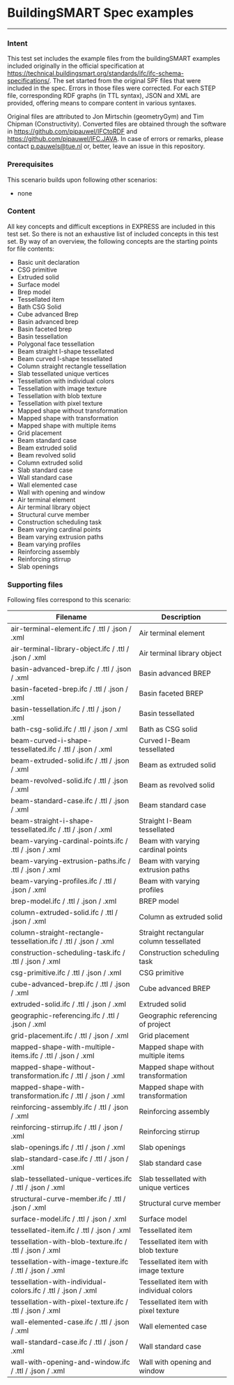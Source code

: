# BuildingSMART Spec examples
---

### Intent

This test set includes the example files from the buildingSMART examples included originally in the official specification at https://technical.buildingsmart.org/standards/ifc/ifc-schema-specifications/. The set started from the original SPF files that were included in the spec. Errors in those files were corrected. For each STEP file, corresponding RDF graphs (in TTL syntax), JSON and XML are provided, offering means to compare content in various syntaxes.

Original files are attributed to Jon Mirtschin (geometryGym) and Tim Chipman (Constructivity). Converted files are obtained through the software in https://github.com/pipauwel/IFCtoRDF and https://github.com/pipauwel/IFC.JAVA. In case of errors or remarks, please contact p.pauwels@tue.nl or, better, leave an issue in this repository.

### Prerequisites

This scenario builds upon following other scenarios:
- none

### Content

All key concepts and difficult exceptions in EXPRESS are included in this test set. So there is not an exhaustive list of included concepts in this test set. By way of an overview, the following concepts are the starting points for file contents:
- Basic unit declaration
- CSG primitive
- Extruded solid
- Surface model
- Brep model
- Tessellated item
- Bath CSG Solid
- Cube advanced Brep
- Basin advanced brep
- Basin faceted brep
- Basin tessellation
- Polygonal face tessellation
- Beam straight I-shape tessellated
- Beam curved I-shape tessellated
- Column straight rectangle tessellation
- Slab tessellated unique vertices
- Tessellation with individual colors
- Tessellation with image texture
- Tessellation with blob texture
- Tessellation with pixel texture
- Mapped shape without transformation
- Mapped shape with transformation
- Mapped shape with multiple items
- Grid placement
- Beam standard case
- Beam extruded solid
- Beam revolved solid
- Column extruded solid
- Slab standard case
- Wall standard case
- Wall elemented case
- Wall with opening and window
- Air terminal element
- Air terminal library object
- Structural curve member
- Construction scheduling task
- Beam varying cardinal points
- Beam varying extrusion paths
- Beam varying profiles
- Reinforcing assembly
- Reinforcing stirrup
- Slab openings

### Supporting files

Following files correspond to this scenario:

| Filename                     									      | Description                                                       |
|---------------------------------------------------------------------|-------------------------------------------------------------------|
| air-terminal-element.ifc / .ttl / .json / .xml                      | Air terminal element              							      |
| air-terminal-library-object.ifc / .ttl / .json / .xml               | Air terminal library object					         		      |
| basin-advanced-brep.ifc / .ttl / .json / .xml                       | Basin advanced BREP					   						      |
| basin-faceted-brep.ifc / .ttl / .json / .xml                        | Basin faceted BREP					   						      |
| basin-tessellation.ifc / .ttl / .json / .xml                        | Basin tessellated					    					      |
| bath-csg-solid.ifc / .ttl / .json / .xml                            | Bath as CSG solid											      |
| beam-curved-i-shape-tessellated.ifc / .ttl / .json / .xml           | Curved I-Beam tessellated					   				      |
| beam-extruded-solid.ifc / .ttl / .json / .xml                       | Beam as extruded solid					  					      |
| beam-revolved-solid.ifc / .ttl / .json / .xml                       | Beam as revolved solid					      					  |
| beam-standard-case.ifc / .ttl / .json / .xml                        | Beam standard case					   						      |
| beam-straight-i-shape-tessellated.ifc / .ttl / .json / .xml         | Straight I-Beam tessellated					     				  |
| beam-varying-cardinal-points.ifc / .ttl / .json / .xml              | Beam with varying cardinal points					      		  |
| beam-varying-extrusion-paths.ifc / .ttl / .json / .xml              | Beam with varying extrusion paths					    		  |
| beam-varying-profiles.ifc / .ttl / .json / .xml     	              | Beam with varying profiles					     				  |
| brep-model.ifc / .ttl / .json / .xml               				  | BREP model					     								  |
| column-extruded-solid.ifc / .ttl / .json / .xml                     | Column as extruded solid					   				      |
| column-straight-rectangle-tessellation.ifc / .ttl / .json / .xml    | Straight rectangular column tessellated					   	      |
| construction-scheduling-task.ifc / .ttl / .json / .xml              | Construction scheduling task					   			      |
| csg-primitive.ifc / .ttl / .json / .xml                             | CSG primitive					    							  |
| cube-advanced-brep.ifc / .ttl / .json / .xml                        | Cube advanced BREP					     						  |
| extruded-solid.ifc / .ttl / .json / .xml                            | Extruded solid					   							      |
| geographic-referencing.ifc / .ttl / .json / .xml                    | Geographic referencing of project					     		  |
| grid-placement.ifc / .ttl / .json / .xml                            | Grid placement					   							      |
| mapped-shape-with-multiple-items.ifc / .ttl / .json / .xml          | Mapped shape with multiple items					    		  |
| mapped-shape-without-transformation.ifc / .ttl / .json / .xml       | Mapped shape without transformation					     		  |
| mapped-shape-with-transformation.ifc / .ttl / .json / .xml          | Mapped shape with transformation					     		  |
| reinforcing-assembly.ifc / .ttl / .json / .xml                      | Reinforcing assembly					     					  |
| reinforcing-stirrup.ifc / .ttl / .json / .xml                       | Reinforcing stirrup					     						  |
| slab-openings.ifc / .ttl / .json / .xml                             | Slab openings					     							  |
| slab-standard-case.ifc / .ttl / .json / .xml                        | Slab standard case					      						  |
| slab-tessellated-unique-vertices.ifc / .ttl / .json / .xml          | Slab tessellated with unique vertices					          |
| structural-curve-member.ifc / .ttl / .json / .xml                   | Structural curve member					     					  |
| surface-model.ifc / .ttl / .json / .xml                             | Surface model					     							  |
| tessellated-item.ifc / .ttl / .json / .xml                          | Tessellated item					     						  |
| tessellation-with-blob-texture.ifc / .ttl / .json / .xml            | Tessellated item with blob texture					     		  |
| tessellation-with-image-texture.ifc / .ttl / .json / .xml           | Tessellated item with image texture					      		  |
| tessellation-with-individual-colors.ifc / .ttl / .json / .xml       | Tessellated item with individual colors					     	  |
| tessellation-with-pixel-texture.ifc / .ttl / .json / .xml           | Tessellated item with pixel texture					      		  |
| wall-elemented-case.ifc / .ttl / .json / .xml                       | Wall elemented case					      						  |
| wall-standard-case.ifc / .ttl / .json / .xml                        | Wall standard case					     						  |
| wall-with-opening-and-window.ifc / .ttl / .json / .xml              | Wall with opening and window					      			  |

